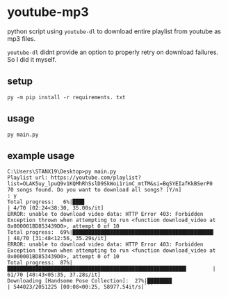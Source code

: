 # youtube-mp3

python script using `youtube-dl` to download entire playlist from youtube as mp3 files.

`youtube-dl` didnt provide an option to properly retry on download failures. So I did it myself.

## setup

```commandline
py -m pip install -r requirements. txt
```

## usage

```commandline
py main.py
```

## example usage

```commandline
C:\Users\STANX19\Desktop>py main.py
Playlist url: https://youtube.com/playlist?list=OLAK5uy_lpuQ9v1KQMhRhSslD9SkWoi1rimC_mtTM&si=BqSYEIafKkBSerP0
70 songs found. Do you want to download all songs? [Y/n]
: y
Total progress:   6%|███▊                                                               | 4/70 [02:24<38:30, 35.00s/it]
ERROR: unable to download video data: HTTP Error 403: Forbidden
Exception thrown when attempting to run <function download_video at 0x000001BD853439D0>, attempt 0 of 10
Total progress:  69%|█████████████████████████████████████████████▎                    | 48/70 [31:48<12:56, 35.29s/it]
ERROR: unable to download video data: HTTP Error 403: Forbidden
Exception thrown when attempting to run <function download_video at 0x000001BD853439D0>, attempt 0 of 10
Total progress:  87%|█████████████████████████████████████████████████████████▌        | 61/70 [40:43<05:35, 37.28s/it]
Downloading [Handsome Pose Collection]:  27%|███████▉                      | 544023/2051225 [00:08<00:25, 58977.54it/s]```

